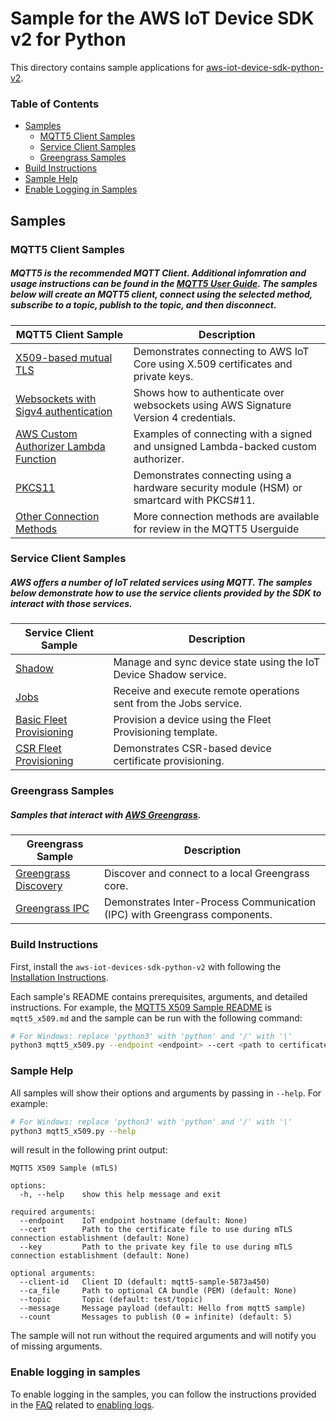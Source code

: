 # Sample for the AWS IoT Device SDK v2 for Python
This directory contains sample applications for [aws-iot-device-sdk-python-v2](../README.md).

### Table of Contents
* [Samples](#samples)
    * [MQTT5 Client Samples](#mqtt5-client-samples)
    * [Service Client Samples](#service-client-samples)
    * [Greengrass Samples](#greengrass-samples)
* [Build Instructions](#build-instructions)
* [Sample Help](#sample-help)
* [Enable Logging in Samples](#enable-logging-in-samples)


## Samples
### MQTT5 Client Samples
##### MQTT5 is the recommended MQTT Client. Additional infomration and usage instructions can be found in the [MQTT5 User Guide](../documents/MQTT5_Userguide.md). The samples below will create an MQTT5 client, connect using the selected method, subscribe to a topic, publish to the topic, and then disconnect.
| MQTT5 Client Sample | Description |
|--------|-------------|
| [X509-based mutual TLS](./mqtt/mqtt5_x509.md) | Demonstrates connecting to AWS IoT Core using X.509 certificates and private keys.
| [Websockets with Sigv4 authentication](./mqtt/mqtt5_aws_websocket.md) | Shows how to authenticate over websockets using AWS Signature Version 4 credentials. |
| [AWS Custom Authorizer Lambda Function](./mqtt/mqtt5_custom_auth.md) | Examples of connecting with a signed and unsigned Lambda-backed custom authorizer.
| [PKCS11](./mqtt/mqtt5_pkcs11_connect.md) | Demonstrates connecting using a hardware security module (HSM) or smartcard with PKCS#11. |
| [Other Connection Methods](../documents/MQTT5_Userguide.md#how-to-create-a-mqtt5-client-based-on-desired-connection-method) | More connection methods are available for review in the MQTT5 Userguide

### Service Client Samples
##### AWS offers a number of IoT related services using MQTT. The samples below demonstrate how to use the service clients provided by the SDK to interact with those services.
| Service Client Sample | Description |
|--------|-------------|
| [Shadow](./service_clients//shadow.md) | Manage and sync device state using the IoT Device Shadow service. |
| [Jobs](./service_clients//jobs.md) | Receive and execute remote operations sent from the Jobs service. |
| [Basic Fleet Provisioning](./service_clients//fleet_provisioning_basic.md) | Provision a device using the Fleet Provisioning template. |
| [CSR Fleet Provisioning](./service_clients//fleet_provisioning_csr.md) | Demonstrates CSR-based device certificate provisioning. |


### Greengrass Samples
##### Samples that interact with [AWS Greengrass](https://aws.amazon.com/greengrass/).
| Greengrass Sample | Description |
|--------|-------------|
| [Greengrass Discovery](./greengrass//basic_discovery.md) | Discover and connect to a local Greengrass core. |
| [Greengrass IPC](./greengrass//ipc_greengrass.md) | Demonstrates Inter-Process Communication (IPC) with Greengrass components. |

### Build Instructions

First, install the `aws-iot-devices-sdk-python-v2` with following the [Installation Instructions](../README.md#Installation).

Each sample's README contains prerequisites, arguments, and detailed instructions. For example, the [MQTT5 X509 Sample README](./mqtt/mqtt5_x509.md) is `mqtt5_x509.md` and the sample can be run with the following command:

``` sh
# For Windows: replace 'python3' with 'python' and '/' with '\'
python3 mqtt5_x509.py --endpoint <endpoint> --cert <path to certificate> --key <path to private key>
```

### Sample Help

All samples will show their options and arguments by passing in `--help`. For example:
``` sh
# For Windows: replace 'python3' with 'python' and '/' with '\'
python3 mqtt5_x509.py --help
```

will result in the following print output:
```
MQTT5 X509 Sample (mTLS)

options:
  -h, --help    show this help message and exit

required arguments:
  --endpoint    IoT endpoint hostname (default: None)
  --cert        Path to the certificate file to use during mTLS connection establishment (default: None)
  --key         Path to the private key file to use during mTLS connection establishment (default: None)

optional arguments:
  --client-id   Client ID (default: mqtt5-sample-5873a450)
  --ca_file     Path to optional CA bundle (PEM) (default: None)
  --topic       Topic (default: test/topic)
  --message     Message payload (default: Hello from mqtt5 sample)
  --count       Messages to publish (0 = infinite) (default: 5)
```

The sample will not run without the required arguments and will notify you of missing arguments.

### Enable logging in samples

To enable logging in the samples, you can follow the instructions provided in the [FAQ](../documents/FAQ.md) related to [enabling logs](../documents/FAQ.md#how-do-i-enable-logging).
